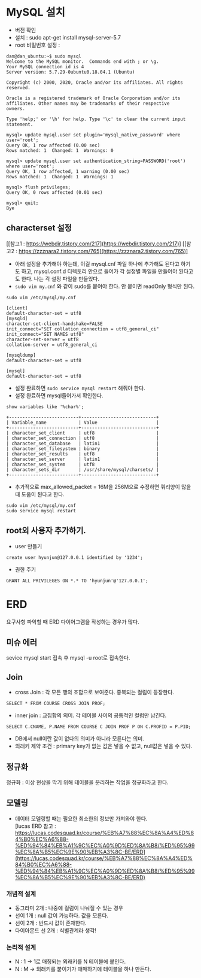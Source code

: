 # MySQL 설치 
- 버전 확인 
- 설치 : sudo apt-get install mysql-server-5.7
- root 비밀번호 설정 : 
```mysql 
dan@dan_ubuntu:~$ sudo mysql
Welcome to the MySQL monitor.  Commands end with ; or \g.
Your MySQL connection id is 4
Server version: 5.7.29-0ubuntu0.18.04.1 (Ubuntu)

Copyright (c) 2000, 2020, Oracle and/or its affiliates. All rights reserved.

Oracle is a registered trademark of Oracle Corporation and/or its
affiliates. Other names may be trademarks of their respective
owners.

Type 'help;' or '\h' for help. Type '\c' to clear the current input statement.

mysql> update mysql.user set plugin='mysql_native_password' where user='root';
Query OK, 1 row affected (0.00 sec)
Rows matched: 1  Changed: 1  Warnings: 0

mysql> update mysql.user set authentication_string=PASSWORD('root') where user='root';
Query OK, 1 row affected, 1 warning (0.00 sec)
Rows matched: 1  Changed: 1  Warnings: 1

mysql> flush privileges;
Query OK, 0 rows affected (0.01 sec)

mysql> quit;
Bye
```
## characterset 설정 
[[참고1 : https://webdir.tistory.com/217](https://webdir.tistory.com/217)]
[[참고2 : https://zzznara2.tistory.com/765](https://zzznara2.tistory.com/765)]

- 아래 설정을 추가해야 하는데, 이걸 mysql.cnf 파일 하나에 추가해도 된다고 하기도 하고, mysql.conf.d 디렉토리 안으로 들어가 각 설정별 파일을 만들어야 된다고도 한다. 나는 각 설정 파일을 만들었다. 
- `sudo vim my.cnf` 와 같이 sudo를 붙여야 한다. 안 붙이면 readOnly 형식만 된다. 

```shell script
sudo vim /etc/mysql/my.cnf
```

```mysql
[client] 
default-character-set = utf8 
[mysqld] 
character-set-client-handshake=FALSE 
init_connect="SET collation_connection = utf8_general_ci" 
init_connect="SET NAMES utf8" 
character-set-server = utf8 
collation-server = utf8_general_ci 

[mysqldump] 
default-character-set = utf8 

[mysql] 
default-character-set = utf8  
```

- 설정 완료하면 `sudo service mysql restart` 해줘야 한다. 
- 설정 완료하면 mysql들어가서 확인한다. 

```mysql
show variables like '%char%';

+--------------------------+----------------------------+
| Variable_name            | Value                      |
+--------------------------+----------------------------+
| character_set_client     | utf8                       |
| character_set_connection | utf8                       |
| character_set_database   | latin1                     |
| character_set_filesystem | binary                     |
| character_set_results    | utf8                       |
| character_set_server     | latin1                     |
| character_set_system     | utf8                       |
| character_sets_dir       | /usr/share/mysql/charsets/ |
+--------------------------+----------------------------+
```

- 추가적으로 max_allowed_packet = 16M을 256M으로 수정하면 쿼리양이 많을 때 도움이 된다고 한다. 

```shell script
sudo vim /etc/mysql/my.cnf
sudo service mysql restart
```

## root외 사용자 추가하기. 
- user 만들기 

```mysql
create user hyunjun@127.0.0.1 identified by '1234';
```

- 권한 주기 

```mysql
GRANT ALL PRIVILEGES ON *.* TO 'hyunjun'@'127.0.0.1';
```

# ERD
요구사항 파악할 때 ERD 다이어그램을 작성하는 경우가 많다. 

## 미슈 에러
sevice mysql start 접속 후 mysql -u root로 접속한다. 

## Join 
- cross Join : 각 모든 행의 조합으로 보여준다. 중복되는 컬럼이 등장한다. 

```mysql
SELECT * FROM COURSE CROSS JOIN PROF;
```

- inner join : 교집합의 의미. 각 테이블 사이의 공통적인 컬럼만 남긴다. 

```mysql
SELECT C.CNAME, P.NAME FROM COURSE C JOIN PROF P ON C.PROFID = P.PID;
```

- DB에서 null이란 값이 없다의 의미가 아니라 모른다는 의미.
- 외래키 제약 조건 : primary key가 없는 값은 넣을 수 없고, null값은 넣을 수 있다. 

## 정규화 
정규화 : 이상 현상을 막기 위해 테이블을 분리하는 작업을 정규화라고 한다. 

## 모델링 
- 데이터 모델링할 때는 필요한 최소한의 정보만 가져와야 한다. <br>
[lucas ERD 참고 : https://lucas.codesquad.kr/course/%EB%A7%88%EC%8A%A4%ED%84%B0%EC%A6%88-%ED%94%84%EB%A1%9C%EC%A0%9D%ED%8A%B8/%ED%95%99%EC%8A%B5%EC%9E%90%EB%A3%8C-BE/ERD](https://lucas.codesquad.kr/course/%EB%A7%88%EC%8A%A4%ED%84%B0%EC%A6%88-%ED%94%84%EB%A1%9C%EC%A0%9D%ED%8A%B8/%ED%95%99%EC%8A%B5%EC%9E%90%EB%A3%8C-BE/ERD)
### 개념적 설계
- 동그라미 2개 : 나중에 컬럼이 나눠질 수 있는 경우 
- 선이 1개 : null 값이 가능하다. 값을 모른다.  
- 선이 2개 : 반드시 값이 존재한다. 
- 다이아몬드 선 2개 : 식별관계라 생각! 

### 논리적 설계 
- N : 1 -> 1로 매칭되는 외래키를 N 테이블에 붙인다. 
- N : M -> 외래키를 붙이기가 애매하기에 테이블을 하나 만든다.  
